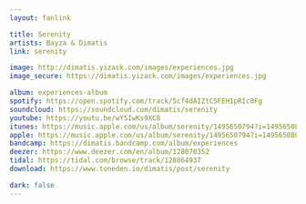 ```yaml
---
layout: fanlink

title: Serenity
artists: Bayza & Dimatis
link: serenity

image: http://dimatis.yizack.com/images/experiences.jpg
image_secure: https://dimatis.yizack.com/images/experiences.jpg

album: experiences-album
spotify: https://open.spotify.com/track/5cf4dAIZtC5FEH1pRIc0Fg
soundcloud: https://soundcloud.com/dimatis/serenity
youtube: https://youtu.be/wY5IwKs9XC8
itunes: https://music.apple.com/us/album/serenity/1495650794?i=1495650801&app=itunes
apple: https://music.apple.com/us/album/serenity/1495650794?i=1495650801&app=music
bandcamp: https://dimatis.bandcamp.com/album/experiences
deezer: https://www.deezer.com/en/album/128070352
tidal: https://tidal.com/browse/track/128864937
download: https://www.toneden.io/dimatis/post/serenity

dark: false
---
```

